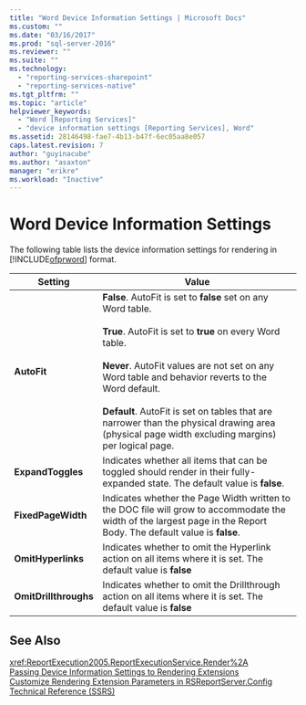 ```yaml
---
title: "Word Device Information Settings | Microsoft Docs"
ms.custom: ""
ms.date: "03/16/2017"
ms.prod: "sql-server-2016"
ms.reviewer: ""
ms.suite: ""
ms.technology: 
  - "reporting-services-sharepoint"
  - "reporting-services-native"
ms.tgt_pltfrm: ""
ms.topic: "article"
helpviewer_keywords: 
  - "Word [Reporting Services]"
  - "device information settings [Reporting Services], Word"
ms.assetid: 28146498-fae7-4b13-b47f-6ec05aa8e057
caps.latest.revision: 7
author: "guyinacube"
ms.author: "asaxton"
manager: "erikre"
ms.workload: "Inactive"
---
```

# Word Device Information Settings
  The following table lists the device information settings for rendering in [!INCLUDE[ofprword](../includes/ofprword-md.md)] format.  
  
|Setting|Value|  
|-------------|-----------|  
|**AutoFit**|**False**. AutoFit is set to **false** set on any Word table.<br /><br /> **True**. AutoFit is set to **true** on every Word table.<br /><br /> **Never**. AutoFit values are not set on any Word table and behavior reverts to the Word default.<br /><br /> **Default**. AutoFit is set on tables that are narrower than the physical drawing area (physical page width excluding margins) per logical page.|  
|**ExpandToggles**|Indicates whether all items that can be toggled should render in their fully-expanded state. The default value is **false**.|  
|**FixedPageWidth**|Indicates whether the Page Width written to the DOC file will grow to accommodate the width of the largest page in the Report Body. The default value is **false**.|  
|**OmitHyperlinks**|Indicates whether to omit the Hyperlink action on all items where it is set. The default value is **false**|  
|**OmitDrillthroughs**|Indicates whether to omit the Drillthrough action on all items where it is set. The default value is **false**|  
  
## See Also  
 <xref:ReportExecution2005.ReportExecutionService.Render%2A>   
 [Passing Device Information Settings to Rendering Extensions](../reporting-services/report-server-web-service/net-framework/passing-device-information-settings-to-rendering-extensions.md)   
 [Customize Rendering Extension Parameters in RSReportServer.Config](../reporting-services/customize-rendering-extension-parameters-in-rsreportserver-config.md)   
 [Technical Reference &#40;SSRS&#41;](../reporting-services/technical-reference-ssrs.md)  
  
  
